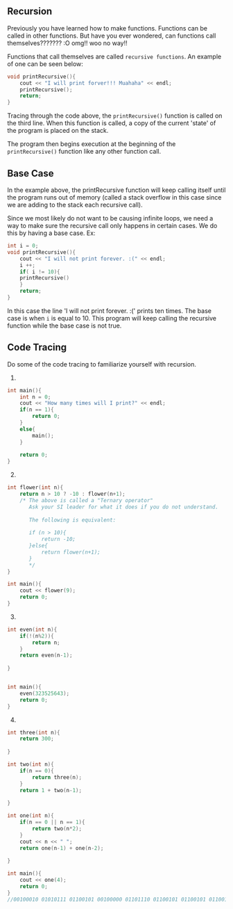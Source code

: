 Recursion
---

Previously you have learned how to make functions. 
Functions can be called in other functions. 
But have you ever wondered, can functions call themselves??????? :O omg!! woo no way!!

Functions that call themselves are called `recursive functions`. 
An example of one can be seen below:

```c++
void printRecursive(){
    cout << "I will print forver!!! Muahaha" << endl;
    printRecursive();
    return;
}
```

Tracing through the code above, the `printRecursive()` function is called on the third line.
When this function is called, a copy of the current 'state' of the program is placed on the stack.

The program then begins execution at the beginning of the `printRecursive()` function like any other function call.

Base Case
---
In the example above, the printRecursive function will keep calling itself until the program runs out of memory
(called a stack overflow in this case since we are adding to the stack each recursive call).

Since we most likely do not want to be causing infinite loops, we need a way to make sure the 
recursive call only  happens in certain cases. We do this by having a base case. Ex:

```c++
int i = 0;
void printRecursive(){
    cout << "I will not print forever. :(" << endl;
    i ++;
    if( i != 10){
	printRecursive()
    }
    return;
}
```

In this case the line 'I will not print forever. :(' prints ten times.
The base case is when `i` is equal to 10.
This program will keep calling the recursive function while the base case is not true.

Code Tracing
---
Do some of the code tracing to familiarize yourself with recursion.

1)
```c++
int main(){
    int n = 0;
    cout << "How many times will I print?" << endl;
    if(n == 1){
        return 0;
    }
    else{
        main();
    }
					    
    return 0;
}
```
2)
```c++
int flower(int n){
    return n > 10 ? -10 : flower(n+1);
    /* The above is called a "Ternary operator"
       Ask your SI leader for what it does if you do not understand. 
       
       The following is equivalent:
       
       if (n > 10){
           return -10;
       }else{
           return flower(n+1);
       }
       */
}

int main(){
    cout << flower(9);
    return 0;
}
```

3)
```c++
int even(int n){
    if(!(n%2)){
        return n;
    }
    return even(n-1);
    
}


int main(){
    even(323525643);
    return 0;
}
```

4)
```c++
int three(int n){
    return 300;
    
}

int two(int n){
    if(n == 0){
        return three(n);
    }
    return 1 + two(n-1);
    
}

int one(int n){
    if(n == 0 || n == 1){
        return two(n*2);
    }
    cout << n << " ";
    return one(n-1) + one(n-2);
    
}

int main(){
    cout << one(4);
    return 0;
}
//00100010 01010111 01100101 00100000 01101110 01100101 01100101 01100100 00100000 01110100 01101111 00100000 01100111 01101111 00100000 01100100 01100101 01100101 01110000 01100101 01110010 00100010
```

